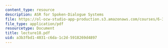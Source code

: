 ```yaml
---
content_type: resource
description: ASR for Spoken-Dialogue Systems
file: https://ol-ocw-studio-app-production.s3.amazonaws.com/courses/6-345-automatic-speech-recognition-spring-2003/a3b3fbd14031c6da1c2d5918269d4897_lecture18.pdf
file_type: application/pdf
resourcetype: Document
title: lecture18.pdf
uid: a3b3fbd1-4031-c6da-1c2d-5918269d4897
---
```

